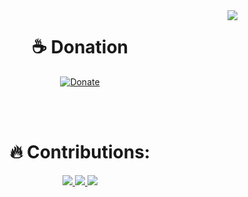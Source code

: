 <img align="right" src="https://visitor-badge.glitch.me/badge?page_id=maschil.visitor-badge">

<h1 align="center"> ☕ Donation </h1>
<p align="center">
  <a href="https://saweria.co/dhenbhocil" target="_blank">
    <img src="https://encrypted-tbn0.gstatic.com/images?q=tbn:ANd9GcSi6m58mX9Fe5ii8oO-kMcSa6drnIVWh1anAw&usqp=CAU" alt="Donate">
  </a>
</p>

<br>
<br>
<h1 align="center"> 🔥 Contributions: </h1>
<p align="center">
  <a href="https://github.com/DenverCoder1/github-readme-streak-stats">
    <img src="https://github-readme-stats.vercel.app/api?username=maschil&theme=buefy">
    <img src="https://activity-graph.herokuapp.com/graph?username=maschil&theme=react-dark">
    <img src="https://github-readme-streak-stats.herokuapp.com/?user=maschil&theme=great-gatsby">
  </a>
</p>

